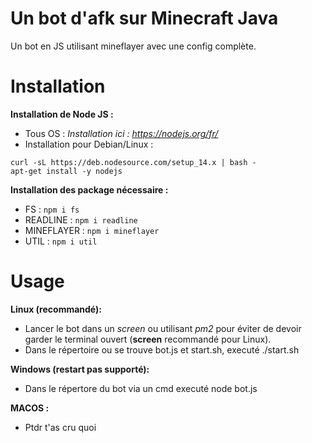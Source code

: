 # Un bot d'afk sur Minecraft Java
Un bot en JS utilisant mineflayer avec une config complète.

# Installation
**Installation de Node JS :**
- Tous OS : *Installation ici : https://nodejs.org/fr/*
- Installation pour Debian/Linux :
```
curl -sL https://deb.nodesource.com/setup_14.x | bash -
apt-get install -y nodejs
```

**Installation des package nécessaire :**
- FS : `npm i fs`
- READLINE : `npm i readline`
- MINEFLAYER : `npm i mineflayer`
- UTIL : `npm i util`

# Usage
**Linux (recommandé):**
- Lancer le bot dans un *screen* ou utilisant *pm2* pour éviter de devoir garder le terminal ouvert (**screen** recommandé pour Linux).
- Dans le répertoire ou se trouve bot.js et start.sh, executé ./start.sh 

**Windows (restart pas supporté):**
- Dans le répertore du bot via un cmd executé node bot.js

**MACOS :**
- Ptdr t'as cru quoi
